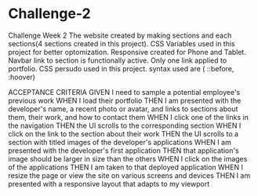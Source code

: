 # Challenge-2
Challenge Week 2 
The website created by making sections and each sections(4 sections created in this project).
CSS Variables used in this project for better optomization.
Responsive created for Phone and Tablet.
Navbar link to section is functionally active.
Only one link applied to portfolio.
CSS persudo used in this project. syntax used are ( ::before, :hoover)

ACCEPTANCE CRITERIA 
GIVEN I need to sample a potential employee's previous work
WHEN I load their portfolio
THEN I am presented with the developer's name, a recent photo or avatar, and links to sections about them, their work, and how to contact them
WHEN I click one of the links in the navigation
THEN the UI scrolls to the corresponding section
WHEN I click on the link to the section about their work
THEN the UI scrolls to a section with titled images of the developer's applications
WHEN I am presented with the developer's first application
THEN that application's image should be larger in size than the others
WHEN I click on the images of the applications
THEN I am taken to that deployed application
WHEN I resize the page or view the site on various screens and devices
THEN I am presented with a responsive layout that adapts to my viewport




